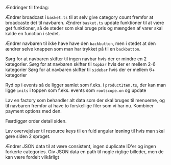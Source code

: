 Ændringer til fredag:

Ændrer broadcast i ``basket.ts`` til at selv give category count fremfor at broadcaste det til navbaren.
Ændrer ``basket.ts`` update funktioner til at være get funktioner, så de steder som skal bruge pris og mængden af varer skal kalde en function i stedet.

Ændrer navbaren til ikke have have den ``backbutton``, men i stedet at den ændrer selve knappen som man har trykket på til en ``backbutton``.

Sørg for at navbaren skifter til ingen navbar hvis der er mindre en 2 kategorier.
Sørg for at navbaren skifter til ``topbar`` hvis der er mellem 2-6 kategorier
Sørg for at navbaren skifter til ``sidebar`` hvis der er mellem 6+ kategorier

Ryd op i events så de ligger samlet som f.eks. i ``productItem.ts``, der kan man ligge ``inits`` i toppen som f.eks. events som ``rootscope.on`` og update

Lav en factory som behandler alt data som der skal bruges til menuerne, og til navbaren fremfor at have to forskellige filer som vi har nu.
Kombiner payment options med den.

Færdiggør order detail siden.

Lav overvejelser til resource keys til en fuld angular løsning til hvis man skal gøre siden 2 sproget.

Ændrer JSON data til at være consistent, ingen duplicate ID'er og ingen forkerte categories.
Giv JSON data en path til nogle rigtige billeder, men de kan være fordelt vilkårligt 